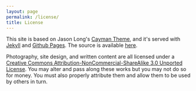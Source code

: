 ```yaml
---
layout: page
permalink: /license/
title: License
---
```


This site is based on Jason Long's <a href="https://github.com/jasonlong/cayman-theme">Cayman Theme</a>, and it's served with <a href="https://jekyllrb.com/">Jekyll</a> and <a href="https://pages.github.com/">Github Pages</a>. The source is available <a href="http://github.com/wicker/wicker.github.io">here</a>.

Photography, site design, and written content are all licensed under a <a href="http://creativecommons.org/licenses/by-nc-sa/3.0/">Creative Commons Attribution-NonCommercial-ShareAlike 3.0 Unported License</a>. You may alter and pass along these works but you may not do so for money. You must also properly attribute them and allow them to be used by others in turn.


